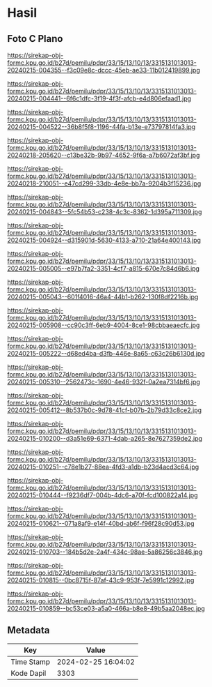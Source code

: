 # Hasil

## Foto C Plano

https://sirekap-obj-formc.kpu.go.id/b27d/pemilu/pdpr/33/15/13/10/13/3315131013013-20240215-004355--f3c09e8c-dccc-45eb-ae33-11b012419899.jpg

https://sirekap-obj-formc.kpu.go.id/b27d/pemilu/pdpr/33/15/13/10/13/3315131013013-20240215-004441--6f6c1dfc-3f19-4f3f-afcb-e4d806efaad1.jpg

https://sirekap-obj-formc.kpu.go.id/b27d/pemilu/pdpr/33/15/13/10/13/3315131013013-20240215-004522--36b8f5f8-1196-44fa-b13e-e73797814fa3.jpg

https://sirekap-obj-formc.kpu.go.id/b27d/pemilu/pdpr/33/15/13/10/13/3315131013013-20240218-205620--c13be32b-9b97-4652-9f6a-a7b6072af3bf.jpg

https://sirekap-obj-formc.kpu.go.id/b27d/pemilu/pdpr/33/15/13/10/13/3315131013013-20240218-210051--e47cd299-33db-4e8e-bb7a-9204b3f15236.jpg

https://sirekap-obj-formc.kpu.go.id/b27d/pemilu/pdpr/33/15/13/10/13/3315131013013-20240215-004843--5fc54b53-c238-4c3c-8362-1d395a711309.jpg

https://sirekap-obj-formc.kpu.go.id/b27d/pemilu/pdpr/33/15/13/10/13/3315131013013-20240215-004924--d315901d-5630-4133-a710-21a64e400143.jpg

https://sirekap-obj-formc.kpu.go.id/b27d/pemilu/pdpr/33/15/13/10/13/3315131013013-20240215-005005--e97b7fa2-3351-4cf7-a815-670e7c84d6b6.jpg

https://sirekap-obj-formc.kpu.go.id/b27d/pemilu/pdpr/33/15/13/10/13/3315131013013-20240215-005043--601f4016-46a4-44b1-b262-130f8df2216b.jpg

https://sirekap-obj-formc.kpu.go.id/b27d/pemilu/pdpr/33/15/13/10/13/3315131013013-20240215-005908--cc90c3ff-6eb9-4004-8ce1-98cbbaeaecfc.jpg

https://sirekap-obj-formc.kpu.go.id/b27d/pemilu/pdpr/33/15/13/10/13/3315131013013-20240215-005222--d68ed4ba-d3fb-446e-8a65-c63c26b6130d.jpg

https://sirekap-obj-formc.kpu.go.id/b27d/pemilu/pdpr/33/15/13/10/13/3315131013013-20240215-005310--2562473c-1690-4e46-932f-0a2ea7314bf6.jpg

https://sirekap-obj-formc.kpu.go.id/b27d/pemilu/pdpr/33/15/13/10/13/3315131013013-20240215-005412--8b537b0c-9d78-41cf-b07b-2b79d33c8ce2.jpg

https://sirekap-obj-formc.kpu.go.id/b27d/pemilu/pdpr/33/15/13/10/13/3315131013013-20240215-010200--d3a51e69-6371-4dab-a265-8e7627359de2.jpg

https://sirekap-obj-formc.kpu.go.id/b27d/pemilu/pdpr/33/15/13/10/13/3315131013013-20240215-010251--c78e1b27-88ea-4fd3-a1db-b23d4acd3c64.jpg

https://sirekap-obj-formc.kpu.go.id/b27d/pemilu/pdpr/33/15/13/10/13/3315131013013-20240215-010444--f9236df7-004b-4dc6-a70f-fcd100822a14.jpg

https://sirekap-obj-formc.kpu.go.id/b27d/pemilu/pdpr/33/15/13/10/13/3315131013013-20240215-010621--071a8af9-e14f-40bd-ab6f-f96f28c90d53.jpg

https://sirekap-obj-formc.kpu.go.id/b27d/pemilu/pdpr/33/15/13/10/13/3315131013013-20240215-010703--184b5d2e-2a4f-434c-98ae-5a86256c3846.jpg

https://sirekap-obj-formc.kpu.go.id/b27d/pemilu/pdpr/33/15/13/10/13/3315131013013-20240215-010815--0bc8715f-87af-43c9-953f-7e5991c12992.jpg

https://sirekap-obj-formc.kpu.go.id/b27d/pemilu/pdpr/33/15/13/10/13/3315131013013-20240215-010859--bc53ce03-a5a0-466a-b8e8-49b5aa2048ec.jpg


## Metadata

| Key        | Value               |
| ---------- | ------------------- |
| Time Stamp | 2024-02-25 16:04:02 |
| Kode Dapil | 3303                |



